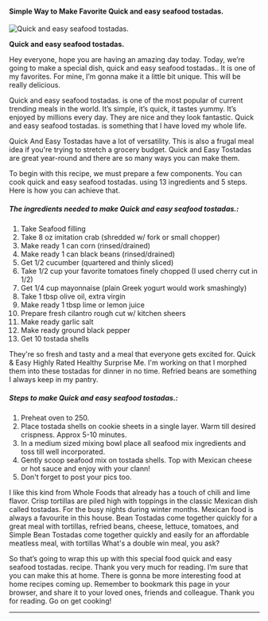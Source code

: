             

#### Simple Way to Make Favorite Quick and easy seafood tostadas.

![Quick and easy seafood tostadas.](https://img-global.cpcdn.com/recipes/4813457682071552/751x532cq70/quick-and-easy-seafood-tostadas-recipe-main-photo.jpg)

**Quick and easy seafood tostadas.**

Hey everyone, hope you are having an amazing day today. Today, we’re going to make a special dish, quick and easy seafood tostadas.. It is one of my favorites. For mine, I’m gonna make it a little bit unique. This will be really delicious.

Quick and easy seafood tostadas. is one of the most popular of current trending meals in the world. It’s simple, it’s quick, it tastes yummy. It’s enjoyed by millions every day. They are nice and they look fantastic. Quick and easy seafood tostadas. is something that I have loved my whole life.

Quick And Easy Tostadas have a lot of versatility. This is also a frugal meal idea if you're trying to stretch a grocery budget. Quick and Easy Tostadas are great year-round and there are so many ways you can make them.

To begin with this recipe, we must prepare a few components. You can cook quick and easy seafood tostadas. using 13 ingredients and 5 steps. Here is how you can achieve that.

##### The ingredients needed to make Quick and easy seafood tostadas.:

1.  Take Seafood filling
2.  Take 8 oz imitation crab (shredded w/ fork or small chopper)
3.  Make ready 1 can corn (rinsed/drained)
4.  Make ready 1 can black beans (rinsed/drained)
5.  Get 1/2 cucumber (quartered and thinly sliced)
6.  Take 1/2 cup your favorite tomatoes finely chopped (I used cherry cut in 1/2)
7.  Get 1/4 cup mayonnaise (plain Greek yogurt would work smashingly)
8.  Take 1 tbsp olive oil, extra virgin
9.  Make ready 1 tbsp lime or lemon juice
10.  Prepare fresh cilantro rough cut w/ kitchen sheers
11.  Make ready garlic salt
12.  Make ready ground black pepper
13.  Get 10 tostada shells

They're so fresh and tasty and a meal that everyone gets excited for. Quick & Easy Highly Rated Healthy Surprise Me. I'm working on that I morphed them into these tostadas for dinner in no time. Refried beans are something I always keep in my pantry.

##### Steps to make Quick and easy seafood tostadas.:

1.  Preheat oven to 250.
2.  Place tostada shells on cookie sheets in a single layer. Warm till desired crispness. Approx 5-10 minutes.
3.  In a medium sized mixing bowl place all seafood mix ingredients and toss till well incorporated.
4.  Gently scoop seafood mix on tostada shells. Top with Mexican cheese or hot sauce and enjoy with your clann!
5.  Don't forget to post your pics too.

I like this kind from Whole Foods that already has a touch of chili and lime flavor. Crisp tortillas are piled high with toppings in the classic Mexican dish called tostadas. For the busy nights during winter months. Mexican food is always a favourite in this house. Bean Tostadas come together quickly for a great meal with tortillas, refried beans, cheese, lettuce, tomatoes, and Simple Bean Tostadas come together quickly and easily for an affordable meatless meal, with tortillas What's a double win meal, you ask?

So that’s going to wrap this up with this special food quick and easy seafood tostadas. recipe. Thank you very much for reading. I’m sure that you can make this at home. There is gonna be more interesting food at home recipes coming up. Remember to bookmark this page in your browser, and share it to your loved ones, friends and colleague. Thank you for reading. Go on get cooking!

* * *